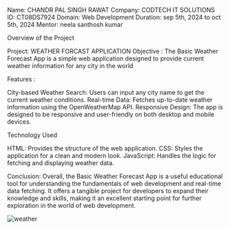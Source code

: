 Name: CHANDR PAL SINGH RAWAT 
Company: CODTECH IT SOLUTIONS
ID: CT08DS7924
Domain: Web Development
Duration: sep 5th, 2024 to oct 5th, 2024 
Mentor: neela santhosh kumar

Overview of the Project
            
Project: WEATHER FORCAST APPLICATION
Objective : The Basic Weather Forecast App is a simple web application designed to provide current weather information for any city in the world

Features :

City-based Weather Search: Users can input any city name to get the current weather conditions.
Real-time Data: Fetches up-to-date weather information using the OpenWeatherMap API. 
Responsive Design: The app is designed to be responsive and user-friendly on both desktop and mobile devices.

Technology Used

HTML: Provides the structure of the web application. 
CSS: Styles the application for a clean and modern look. 
JavaScript: Handles the logic for fetching and displaying weather data.

Conclusion: Overall, the Basic Weather Forecast App is a useful educational tool for understanding the fundamentals of web development and real-time data fetching.
It offers a tangible project for developers to expand their knowledge and skills, making it an excellent starting point for further exploration in the world of web development.  


![weather ](https://github.com/user-attachments/assets/96960933-c597-4943-83f9-24eb80590820)



